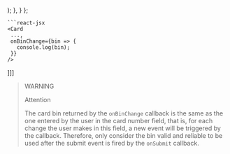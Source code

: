 
);
       },
   }
};
```
```react-jsx
<Card
 ...,
 onBinChange={bin => {
   console.log(bin);
 }}
/>
```
]]]

> WARNING
>
> Attention
>
> The card bin returned by the `onBinChange` callback is the same as the one entered by the user in the card number field, that is, for each change the user makes in this field, a new event will be triggered by the callback. Therefore, only consider the bin valid and reliable to be used after the submit event is fired by the `onSubmit` callback.
